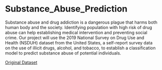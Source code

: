 # Substance_Abuse_Prediction

Substance abuse and drug addiction is a dangerous plague that harms both human body and the society. Identifying population with high risk of drug abuse can help establishing medical intervention and preventing social crime. Our project will use the 2019 National Survey on Drug Use and Health (NSDUH) dataset from the United States, a self-report survey data on the use of illicit drugs, alcohol, and tobacco, to establish a classification model to predict substance abuse of potential individuals.

[Original Dataset](https://www.datafiles.samhsa.gov/dataset/national-survey-drug-use-and-health-2019-nsduh-2019-ds0001)
